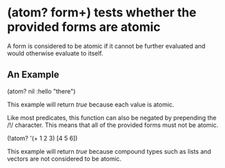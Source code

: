 # (atom? form+) tests whether the provided forms are atomic
A form is considered to be atomic if it cannot be further evaluated and would otherwise evaluate to itself.

## An Example

  (atom? nil :hello "there")

This example will return _true_ because each value is atomic.

Like most predicates, this function can also be negated by prepending the /!/ character. This means that all of the provided forms must not be atomic.

  (!atom? '(+ 1 2 3) [4 5 6])

This example will return _true_ because compound types such as lists and vectors are not considered to be atomic.
